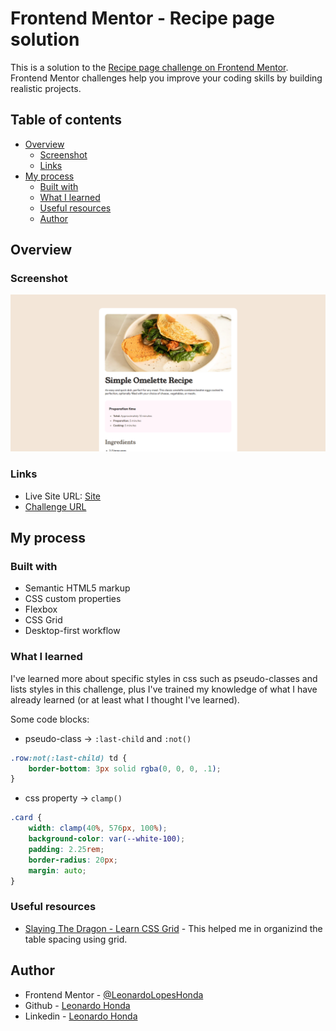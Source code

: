 # Frontend Mentor - Recipe page solution

This is a solution to the [Recipe page challenge on Frontend Mentor](https://www.frontendmentor.io/challenges/recipe-page-KiTsR8QQKm). Frontend Mentor challenges help you improve your coding skills by building realistic projects. 

## Table of contents

- [Overview](#overview)
  - [Screenshot](#screenshot)
  - [Links](#links)
- [My process](#my-process)
  - [Built with](#built-with)
  - [What I learned](#what-i-learned)
  - [Useful resources](#useful-resources)
  - [Author](#author)

## Overview

### Screenshot

![](/assets/images/Captura%20de%20tela%202024-10-26%20210853.png)

### Links

- Live Site URL: [Site](https://leonardolopeshonda.github.io/Recipe-Page-FrontendMentor/)
- [Challenge URL](https://www.frontendmentor.io/challenges/recipe-page-KiTsR8QQKm/hub)

## My process

### Built with

- Semantic HTML5 markup
- CSS custom properties
- Flexbox
- CSS Grid
- Desktop-first workflow

### What I learned

I've learned more about specific styles in css such as pseudo-classes and lists styles in this challenge, plus I've trained my knowledge of what I have already learned (or at least what I thought I've learned).

Some code blocks:

- pseudo-class -> ``` :last-child ``` and ``` :not() ```
```css
.row:not(:last-child) td {
    border-bottom: 3px solid rgba(0, 0, 0, .1);
}
```
- css property -> ``` clamp() ```
```css
.card {
    width: clamp(40%, 576px, 100%);
    background-color: var(--white-100);
    padding: 2.25rem;
    border-radius: 20px;
    margin: auto;
}
```

### Useful resources

- [Slaying The Dragon - Learn CSS Grid](https://www.youtube.com/watch?v=EiNiSFIPIQE) - This helped me in organizind the table spacing using grid.

## Author

- Frontend Mentor - [@LeonardoLopesHonda](https://www.frontendmentor.io/profile/LeonardoLopesHonda)
- Github - [Leonardo Honda](https://www.twitter.com/yourusername)
- Linkedin - [Leonardo Honda](https://www.linkedin.com/in/leonardo-honda-9a3383248/)